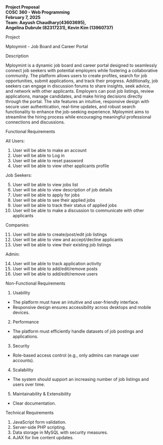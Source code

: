 **Project Proposal**  
**COSC 360 \- Web Programming**  
**February 7, 2025**  
**Team:  Aayush Chaudhary(43603695),**   
**Angelina Dubrule (82317231), Kevin Kim (13960737)**

Project

Mploymint \- Job Board and Career Portal

Description

Mploymint is a dynamic job board and career portal designed to seamlessly connect job seekers with potential employers while fostering a collaborative community. The platform allows users to create profiles, search for job opportunities, submit applications, and track their progress. Additionally, job seekers can engage in discussion forums to share insights, seek advice, and network with other applicants. Employers can post job listings, review applications, manage candidates, and make hiring decisions directly through the portal. The site features an intuitive, responsive design with secure user authentication, real-time updates, and robust search functionality to enhance the job-seeking experience. Mploymint aims to streamline the hiring process while encouraging meaningful professional connections and discussions.

Functional Requirements

All Users:

1. User will be able to make an account  
2. User will be able to Log in  
3. User will be able to reset password  
4. User will be able to view other applicants profile  
   

Job Seekers:

5. User will be able to view jobs list  
6. User will be able to view description of job details  
7. User will be able to apply for jobs  
8. User will be able to see their applied jobs   
9. User will be able to track their status of applied jobs   
10. User will be able to make a discussion to communicate with other applicants

Companies:

11. User will be able to create/post/edit job listings  
12. User will be able to view and accept/decline applicants  
13. User will be able to view their existing job listings

Admin:

14. User will be able to track application activity  
15. User will be able to add/edit/remove posts  
16. User will be able to add/edit/remove users

    
Non-Functional Requirements

1. Usability  
* The platform must have an intuitive and user-friendly interface.  
* Responsive design ensures accessibility across desktops and mobile devices.  
2. Performance  
* The platform must efficiently handle datasets of job postings and applications.  
3. Security  
* Role-based access control (e.g., only admins can manage user accounts).  
4. Scalability  
* The system should support an increasing number of job listings and users over time.  
5. Maintainability & Extensibility  
* Clear documentation.

Technical Requirements

1. JavaScript form validation.  
2. Server-side PHP scripting.  
3. Data storage in MySQL with security measures.  
4. AJAX for live content updates.

   